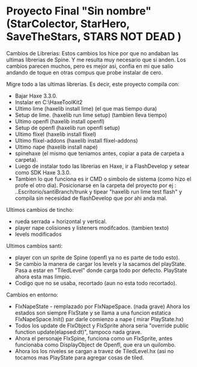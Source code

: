 # Proyecto Final "Sin nombre" (StarColector, StarHero, SaveTheStars, STARS NOT DEAD )

Cambios de Librerias:
Estos cambios los hice por que no andaban las ultimas librerias de Spine. Y me resulta muy necesario que si anden.
Los cambios parecen muchos, pero es mejor asi, confia en mi que salio andando de toque en otras compus que probe instalar de cero.

Migre todo a las ultimas librerias. Es decir, este proyecto compila con:
- Bajar Haxe 3.3.0.
- Instalar en C:\HaxeToolKit2 
- Ultimo lime (haxelib install lime) (el que mas tiempo dura)
- Setup de lime. (haxelib run lime setup) (tambien lleva tiempo)
- Ultimo openfl (haxelib install openfl)
- Setup de openfl (haxelib run openfl setup)
- Ultimo flixel (haxelib install flixel)
- Ultimo flixel-addons (haxelib install flixel-addons)
- Ultimo nape (haxelib install nape)
- spinehaxe (el mismo que teniamos antes, copiar a pata de carpeta a carpeta).
- Luego de instalar todo las librerias en Haxe, ir a FlashDevelop y setear como SDK Haxe 3.3.0.
- Tambien lo que funciona es ir CMD o simbolo de sistema (como hizo el profe el otro dia). Posicionarse 
en la carpeta del proyecto por ej : ..Escritorio/santiBranch/trunk y tipear "haxelib run lime test flash" 
y compila sin necesidad de flashDevelop que por ahi anda mal.

Ultimos cambios de tincho:
- rueda serrada + horizontal y vertical.
- player nape colisiones y listeners modifcados. (tambien texto)
- levels modificados

Ultimos cambios santi:
- player con un sprite de Spine (openfl ya no es parte de todo esto).
- Se cambio la manera de cargar los levels y la sacamos del playState. Pasa a estar en "TiledLevel" donde carga todo por defecto. PlayState ahora esta mas limpio.
- Codigo que no se usaba, recortado (aun no esta todo recortado).

Cambios en entorno:
- FlxNapeState - remplazado por FlxNapeSpace. (nada grave) Ahora los estados son siempre FlxState y se llama a una funcion estatica FlxNapeSpace.Init()
par darle comienzo a nape ( mirar PlayState.hx)
- Todos los update de FlxObject y FlxSprite ahora seria "override public function update(elapsed:dt)", tampoco nada grave.
- Ahora el personaje FlxSpine, funciona como un FlxSprite, antes funcionaba como DisplayObject de Openfl, que era un quilombo.
- Ahora los los niveles se cargan a travez de TiledLevel.hx (asi no tocamos mas PlayState para agregar cosas de tiled.